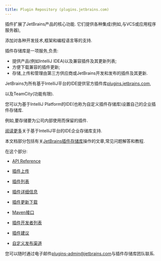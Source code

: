 ```yaml
---
title: Plugin Repository (plugins.jetbrains.com)
---
```


插件扩展了JetBrains产品的核心功能.
它们提供各种集成(例如,与VCS或应用程序服务器),

添加对各种开发技术,框架和编程语言等的支持.
 

插件存储库是一项服务,负责:


* 提供产品(例如IntelliJ IDEA)以及兼容插件及其更新列表;
 
 
* 方便下载兼容的插件更新;
 
 
* 存储,上传和管理由第三方供应商或JetBrains开发和发布的插件及其更新.


JetBrains为所有基于IntelliJ平台的IDE提供官方插件库[plugins.jetbrains.com](https://plugins.jetbrains.com),

以及TeamCity(功能有限).
 

您可以为基于IntelliJ Platform的IDE(也称为自定义插件存储库)设置自己的企业插件存储库.

例如,要存储要为公司内部使用而保留的插件.

[阅读更多](https://www.jetbrains.com/help/idea/managing-enterprise-plugin-repositories.html)关于基于IntelliJ平台的IDE企业存储库支持.
 

本文档部分包括有关[JetBrains插件存储库](https://plugins.jetbrains.com)操作的文章,常见问题解答和教程.


在这个部分:


* [API Reference](/plugin_repository/api/api_reference.md)
  
* [插件上传](/plugin_repository/api/plugin_upload.md)
  
* [插件列表](/plugin_repository/api/plugins_list.md)
  
* [插件详细信息](/plugin_repository/api/plugin_details.md)
  
* [插件更新下载](/plugin_repository/api/plugin_download_update.md)
  
* [Maven接口](/plugin_repository/api/maven_interface.md)
  
* [插件开发者列表](/plugin_repository/api/plugin_developers.md)

* [插件建议](/plugin_repository/feature_extractor.md)

* [自定义发布渠道](/plugin_repository/custom_channels.md)


您可以随时通过电子邮件[plugins-admin@jetbrains.com](plugins-admin@jetbrains.com)与插件存储库团队联系.



